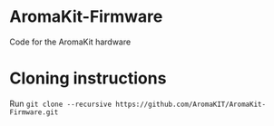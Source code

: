 # AromaKit-Firmware

Code for the AromaKit hardware

# Cloning instructions
Run `git clone --recursive https://github.com/AromaKIT/AromaKit-Firmware.git`

